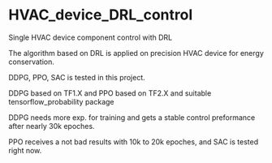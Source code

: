# HVAC_device_DRL_control
Single HVAC device component control with DRL

The algorithm based on DRL is applied on precision HVAC device for energy conservation.

DDPG, PPO, SAC is tested in this project.

DDPG based on TF1.X and PPO based on TF2.X and suitable tensorflow_probability package

DDPG needs more exp. for training and gets a stable control preformance after nearly 30k epoches.

PPO receives a not bad results with 10k to 20k epoches, and SAC is tested right now.
